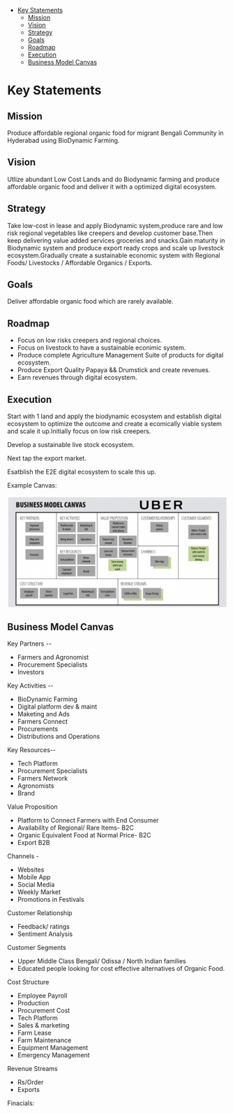 <!-- TOC -->
- [Key Statements](#key-statements)
  - [Mission](#mission)
  - [Vision](#vision)
  - [Strategy](#strategy)
  - [Goals](#goals)
  - [Roadmap](#roadmap)
  - [Execution](#execution)
  - [Business Model Canvas](#business-model-canvas)
<!-- /TOC -->

# Key Statements

## Mission

Produce affordable regional organic food for migrant Bengali Community in Hyderabad using BioDynamic Farming.

## Vision 

Utlize abundant Low Cost Lands and do Biodynamic farming and produce affordable organic food and deliver it with a optimized digital ecosystem.

## Strategy

Take low-cost in lease and apply Biodynamic system,produce rare and low risk regional vegetables like creepers and develop customer base.Then keep delivering value added services groceries and snacks.Gain maturity in Biodynamic system and produce export ready crops and scale up livestock ecosystem.Gradually create a sustainable economic system with Regional Foods/ Livestocks / Affordable Organics / Exports.

## Goals

Deliver affordable organic food which are rarely available.

## Roadmap 
-   Focus on low risks creepers and regional choices.
-   Focus on livestock to have a sustainable econimic system.
-   Produce complete Agriculture Management Suite of products for digital ecosystem.
-   Produce Export Quality  Papaya && Drumstick and create revenues.
-   Earn revenues through digital ecosystem.

## Execution 

Start with 1 land and apply the biodynamic ecosystem and establish digital ecosystem to optimize the outcome and create a ecomically viable system and scale it up.Initially focus on low risk creepers.

Develop a sustainable live stock ecosystem.

Next tap the export market.

Esatblish the E2E digital ecosystem to scale this up.

Example Canvas:

![alt text](image-1.png)


## Business Model Canvas
Key Partners --
- Farmers and Agronomist
- Procurement Specialists
- Investors

Key Activities --
- BioDynamic Farming
- Digital platform dev & maint
- Maketing and Ads
- Farmers Connect
- Procurements
- Distributions and Operations

Key Resources--
- Tech Platform
- Procurement Specialists
- Farmers Network
- Agronomists
- Brand
  
Value Proposition 
- Platform to Connect Farmers with End Consumer 
- Availability of Regional/ Rare Items- B2C
- Organic Equivalent Food at Normal Price- B2C
- Export B2B

Channels -
- Websites
- Mobile App
- Social Media
- Weekly Market
- Promotions in Festivals

Customer Relationship
- Feedback/ ratings
- Sentiment Analysis

Customer Segments
- Upper Middle Class Bengali/ Odissa / North Indian families
- Educated people looking for cost effective alternatives of Organic Food.

Cost Structure
- Employee Payroll
- Production
- Procurement Cost
- Tech Platform
- Sales & marketing
- Farm Lease
- Farm Maintenance
- Equipment Management
- Emergency Management
  
Revenue Streams
- Rs/Order
- Exports

Finacials:



    
